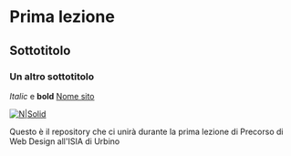 # Prima lezione
## Sottotitolo
### Un altro sottotitolo
*Italic* e **bold**
[Nome sito](https://isiaurbino.net)

[![N|Solid](https://www.giallozafferano.it/images/238-23890/Pandoro_450x300.jpg)](https://www.giallozafferano.it/images/238-23890/Pandoro_450x300.jpg)

Questo è il repository che ci unirà durante la prima lezione di Precorso di Web Design all'ISIA di Urbino

